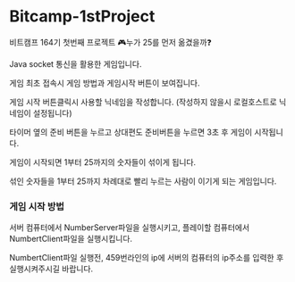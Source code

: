 # Bitcamp-1stProject
비트캠프 164기 첫번째 프로젝트
:video_game:누가 25를 먼저 옮겼을까:question:

Java socket 통신을 활용한 게임입니다. 

게임 최초 접속시 게임 방법과 게임시작 버튼이 보여집니다.

게임 시작 버튼클릭시 사용할 닉네임을 작성합니다. (작성하지 않을시 로컬호스트로 닉네임이 설정됩니다)

타이머 옆의 준비 버튼을 누르고 상대편도 준비버튼을 누르면 3초 후 게임이 시작됩니다.

게임이 시작되면 1부터 25까지의 숫자들이 섞이게 됩니다.

섞인 숫자들을 1부터 25까지 차례대로 빨리 누르는 사람이 이기게 되는 게임입니다.

### 게임 시작 방법 ###
서버 컴퓨터에서 NumberServer파일을 실행시키고, 플레이할 컴퓨터에서 NumbertClient파일을 실행시킵니다.

NumbertClient파일 실행전, 459번라인의 ip에 서버의 컴퓨터의 ip주소를 입력한 후 실행시켜주시길 바랍니다.
